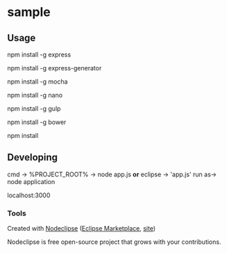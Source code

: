 

# sample



## Usage
npm install -g express

npm install -g express-generator

npm install -g mocha

npm install -g nano

npm install -g gulp

npm install -g bower

npm install



## Developing
cmd -> %PROJECT_ROOT% -> node app.js 
 __or__ eclipse -> 'app.js'  run as-> node application

localhost:3000



### Tools

Created with [Nodeclipse](https://github.com/Nodeclipse/nodeclipse-1)
 ([Eclipse Marketplace](http://marketplace.eclipse.org/content/nodeclipse), [site](http://www.nodeclipse.org))   

Nodeclipse is free open-source project that grows with your contributions.




